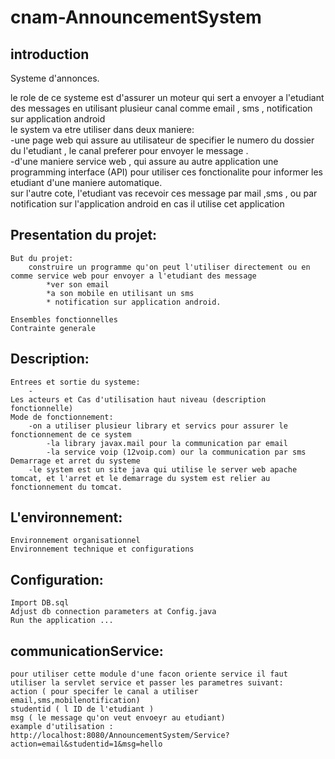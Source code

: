 cnam-AnnouncementSystem
=======================

 ## introduction

 Systeme d'annonces.
 
le role de ce systeme est d'assurer un moteur qui sert a envoyer a l'etudiant des messages en utilisant plusieur canal comme email , sms , notification sur application android<br/>
le system va etre utiliser dans deux maniere:<br />
-une page web qui assure au utilisateur de specifier le numero du dossier du l'etudiant , le canal preferer pour envoyer le message .<br />
-d'une maniere service web , qui assure au autre application une programming  interface (API) pour utiliser ces fonctionalite pour informer les  etudiant d'une maniere automatique.<br />
sur l'autre cote, l'etudiant vas recevoir ces message par mail ,sms , ou par notification sur l'application android en cas il utilise cet application

 ## Presentation du projet:

    But du projet:
		construire un programme qu'on peut l'utiliser directement ou en comme service web pour envoyer a l'etudiant des message
			*ver son email 
			*a son mobile en utilisant un sms 
			* notification sur application android.
		
    Ensembles fonctionnelles
    Contrainte generale

 ## Description:

    Entrees et sortie du systeme:
    	-
    Les acteurs et Cas d'utilisation haut niveau (description fonctionnelle)
    Mode de fonctionnement:
    	-on a utiliser plusieur library et servics pour assurer le fonctionnement de ce system
    		-la library javax.mail pour la communication par email
    		-la service voip (12voip.com) our la communication par sms
    Demarrage et arret du systeme
    	-le system est un site java qui utilise le server web apache tomcat, et l'arret et le demarrage du system est relier au fonctionnement du tomcat.

 ## L'environnement:

    Environnement organisationnel
    Environnement technique et configurations
    
  ## Configuration:
  
  	Import DB.sql  
  	Adjust db connection parameters at Config.java 
  	Run the application ...
  	
  ## communicationService:
  
  	pour utiliser cette module d'une facon oriente service il faut utiliser la servlet service et passer les parametres suivant:
   	action ( pour specifer le canal a utiliser email,sms,mobilenotification)
  	studentid ( l ID de l'etudiant )
  	msg ( le message qu'on veut envoeyr au etudiant)
  	example d'utilisation :
  	http://localhost:8080/AnnouncementSystem/Service?action=email&studentid=1&msg=hello

	